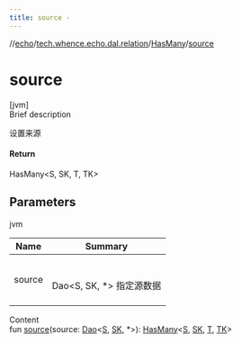 ```yaml
---
title: source -
---
```

//[echo](../../index.md)/[tech.whence.echo.dal.relation](../index.md)/[HasMany](index.md)/[source](source.md)



# source  
[jvm]  
Brief description  


设置来源



#### Return  


HasMany<S, SK, T, TK>



## Parameters  
  
jvm  
  
|  Name|  Summary| 
|---|---|
| source| <br><br>Dao<S, SK, *> 指定源数据<br><br>
  
  
Content  
fun [source](source.md)(source: [Dao](../../tech.whence.echo.dal.dao/-dao/index.md)<[S](index.md), [SK](index.md), *>): [HasMany](index.md)<[S](index.md), [SK](index.md), [T](index.md), [TK](index.md)>  



